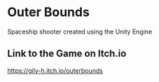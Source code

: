 # Outer Bounds
Spaceship shooter created using the Unity Engine


## Link to the Game on Itch.io
https://gily-h.itch.io/outerbounds
